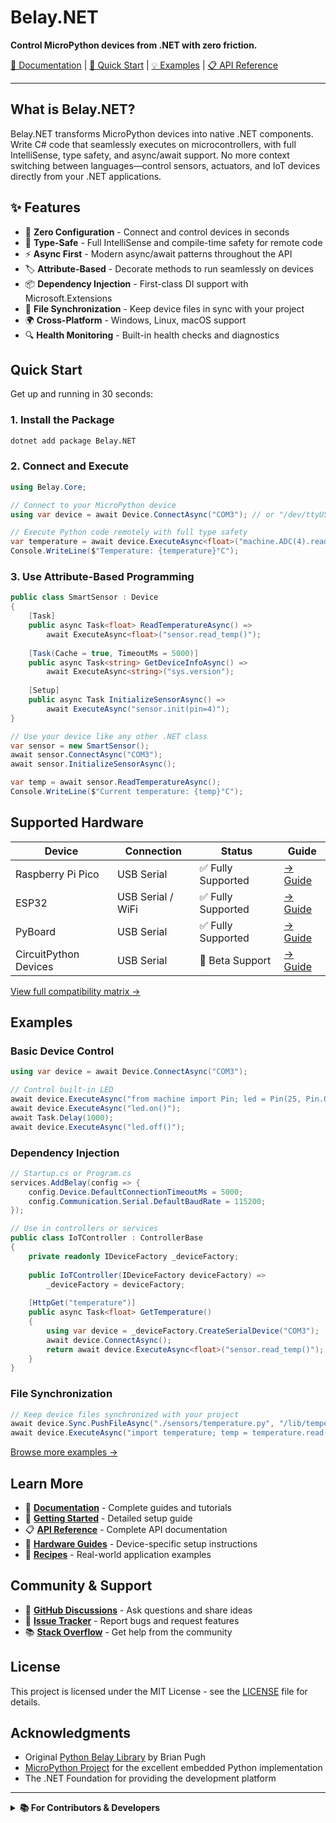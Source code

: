# Belay.NET

**Control MicroPython devices from .NET with zero friction.**

[📖 Documentation](https://belay-dotnet.github.io) | [🚀 Quick Start](#quick-start) | [💡 Examples](#examples) | [📋 API Reference](https://belay-dotnet.github.io/api)

---

## What is Belay.NET?

Belay.NET transforms MicroPython devices into native .NET components. Write C# code that seamlessly executes on microcontrollers, with full IntelliSense, type safety, and async/await support. No more context switching between languages—control sensors, actuators, and IoT devices directly from your .NET applications.

## ✨ Features

- 🚀 **Zero Configuration** - Connect and control devices in seconds
- 🎯 **Type-Safe** - Full IntelliSense and compile-time safety for remote code
- ⚡ **Async First** - Modern async/await patterns throughout the API
- 🏷️ **Attribute-Based** - Decorate methods to run seamlessly on devices
- 📦 **Dependency Injection** - First-class DI support with Microsoft.Extensions
- 🔧 **File Synchronization** - Keep device files in sync with your project
- 🌍 **Cross-Platform** - Windows, Linux, macOS support
- 🔍 **Health Monitoring** - Built-in health checks and diagnostics

## Quick Start

Get up and running in 30 seconds:

### 1. Install the Package
```bash
dotnet add package Belay.NET
```

### 2. Connect and Execute
```csharp
using Belay.Core;

// Connect to your MicroPython device
using var device = await Device.ConnectAsync("COM3"); // or "/dev/ttyUSB0" on Linux

// Execute Python code remotely with full type safety
var temperature = await device.ExecuteAsync<float>("machine.ADC(4).read_u16() * 3.3 / 65536");
Console.WriteLine($"Temperature: {temperature}°C");
```

### 3. Use Attribute-Based Programming
```csharp
public class SmartSensor : Device
{
    [Task]
    public async Task<float> ReadTemperatureAsync() =>
        await ExecuteAsync<float>("sensor.read_temp()");
        
    [Task(Cache = true, TimeoutMs = 5000)]
    public async Task<string> GetDeviceInfoAsync() =>
        await ExecuteAsync<string>("sys.version");
        
    [Setup]
    public async Task InitializeSensorAsync() =>
        await ExecuteAsync("sensor.init(pin=4)");
}

// Use your device like any other .NET class
var sensor = new SmartSensor();
await sensor.ConnectAsync("COM3");
await sensor.InitializeSensorAsync();

var temp = await sensor.ReadTemperatureAsync();
Console.WriteLine($"Current temperature: {temp}°C");
```

## Supported Hardware

| Device | Connection | Status | Guide |
|--------|------------|--------|-------|
| Raspberry Pi Pico | USB Serial | ✅ Fully Supported | [→ Guide](https://belay-dotnet.github.io/hardware/raspberry-pi-pico) |
| ESP32 | USB Serial / WiFi | ✅ Fully Supported | [→ Guide](https://belay-dotnet.github.io/hardware/esp32) |
| PyBoard | USB Serial | ✅ Fully Supported | [→ Guide](https://belay-dotnet.github.io/hardware/pyboard) |
| CircuitPython Devices | USB Serial | 🧪 Beta Support | [→ Guide](https://belay-dotnet.github.io/hardware/circuitpython) |

[View full compatibility matrix →](https://belay-dotnet.github.io/hardware/compatibility)

## Examples

### Basic Device Control
```csharp
using var device = await Device.ConnectAsync("COM3");

// Control built-in LED
await device.ExecuteAsync("from machine import Pin; led = Pin(25, Pin.OUT)");
await device.ExecuteAsync("led.on()");
await Task.Delay(1000);
await device.ExecuteAsync("led.off()");
```

### Dependency Injection
```csharp
// Startup.cs or Program.cs
services.AddBelay(config => {
    config.Device.DefaultConnectionTimeoutMs = 5000;
    config.Communication.Serial.DefaultBaudRate = 115200;
});

// Use in controllers or services
public class IoTController : ControllerBase
{
    private readonly IDeviceFactory _deviceFactory;
    
    public IoTController(IDeviceFactory deviceFactory) =>
        _deviceFactory = deviceFactory;
        
    [HttpGet("temperature")]
    public async Task<float> GetTemperature()
    {
        using var device = _deviceFactory.CreateSerialDevice("COM3");
        await device.ConnectAsync();
        return await device.ExecuteAsync<float>("sensor.read_temp()");
    }
}
```

### File Synchronization
```csharp
// Keep device files synchronized with your project
await device.Sync.PushFileAsync("./sensors/temperature.py", "/lib/temperature.py");
await device.ExecuteAsync("import temperature; temp = temperature.read()");
```

[Browse more examples →](https://belay-dotnet.github.io/examples)

## Learn More

- 📖 **[Documentation](https://belay-dotnet.github.io)** - Complete guides and tutorials
- 🏁 **[Getting Started](https://belay-dotnet.github.io/guide/getting-started)** - Detailed setup guide
- 📋 **[API Reference](https://belay-dotnet.github.io/api)** - Complete API documentation
- 🔧 **[Hardware Guides](https://belay-dotnet.github.io/hardware)** - Device-specific setup instructions
- 🍳 **[Recipes](https://belay-dotnet.github.io/recipes)** - Real-world application examples

## Community & Support

- 💬 **[GitHub Discussions](https://github.com/belay-dotnet/belay/discussions)** - Ask questions and share ideas
- 🐛 **[Issue Tracker](https://github.com/belay-dotnet/belay/issues)** - Report bugs and request features
- 📚 **[Stack Overflow](https://stackoverflow.com/questions/tagged/belay.net)** - Get help from the community

## License

This project is licensed under the MIT License - see the [LICENSE](LICENSE) file for details.

## Acknowledgments

- Original [Python Belay Library](https://github.com/BrianPugh/belay) by Brian Pugh
- [MicroPython Project](https://micropython.org/) for the excellent embedded Python implementation
- The .NET Foundation for providing the development platform

---

<details>
<summary><strong>📚 For Contributors & Developers</strong></summary>

## Project Status

**Current Version**: v0.2.0  
**Development Stage**: Architectural Improvements  
**Next Milestone**: Method Deployment Caching Infrastructure

### ✅ Completed Features
- Raw REPL Protocol implementation
- Device communication layer (Serial, Subprocess)
- Attribute-based programming model ([Task], [Setup], [Teardown], [Thread])
- Session management system
- Comprehensive exception handling
- Dependency injection infrastructure
- Health checks and monitoring
- Configuration management

### 🔄 In Progress
- Method deployment caching
- Cross-component integration layer
- Performance monitoring infrastructure

### 📋 Planned Features
- WebREPL support for wireless connections
- File synchronization system
- Package management (NuGet-style for MicroPython)
- Advanced logging and telemetry
- Visual Studio Code extension

## Development Setup

### Prerequisites
- .NET 8.0 SDK or later
- Git with submodules support
- MicroPython device or unix port for testing

### Quick Setup
```bash
# Clone with submodules
git clone --recurse-submodules https://github.com/belay-dotnet/belay
cd belay

# Build the solution
dotnet build

# Run tests
dotnet test

# Build MicroPython unix port for testing (Linux/macOS)
cd micropython/ports/unix
make submodules
make
```

### Architecture Overview

```
src/
├── Belay.Core/                 # Core device communication and protocols
├── Belay.Attributes/           # Method decoration attributes  
├── Belay.Extensions/           # Dependency injection and configuration
├── Belay.Proxy/               # Dynamic proxy objects (planned)
├── Belay.Sync/                # File synchronization (planned)
├── Belay.PackageManager/      # Package management (planned)
└── Belay.CLI/                 # Command-line tools (planned)
```

### Communication Architecture

#### Raw REPL Protocol
- **Raw Mode**: Basic programmatic code execution (Ctrl-A → code → Ctrl-D)
- **Raw-Paste Mode**: Advanced flow-controlled code transmission for large blocks
- **State Management**: Proper state transitions and error handling
- **Flow Control**: Window-based data transmission prevents buffer overflows

#### Supported Connection Types
1. **Serial/USB**: Primary connection method for development boards
2. **Subprocess**: MicroPython unix port for hardware-independent testing
3. **WebREPL**: Wireless connections (planned for v0.3.0)

### Contributing Guidelines

1. **Plan First**: All features require corresponding planning documents in `./plan/`
2. **Test Coverage**: Maintain >80% code coverage with comprehensive tests
3. **Documentation**: Update documentation and examples with new features
4. **Performance**: Profile communication protocols and optimize critical paths
5. **Cross-Platform**: Ensure compatibility across Windows, Linux, and macOS

### Testing Strategy

#### Test Categories
- **Unit Tests**: Component isolation with comprehensive mocking
- **Integration Tests**: Real device communication validation  
- **Subprocess Tests**: Hardware-independent testing via MicroPython unix port
- **Performance Tests**: Communication overhead and throughput validation

#### Test Hardware
- Raspberry Pi Pico (MicroPython + CircuitPython)
- ESP32 development boards (various models)
- MicroPython unix port (software-based testing)

### Development Workflow

This project uses a structured agent-based development process:

1. **Sprint Planning**: Architecture agent determines next priorities
2. **Implementation**: Feature development with comprehensive testing
3. **Quality Assurance**: Build-test-commit workflow ensures code quality
4. **Code Review**: Principal code reviewer validates all changes
5. **Integration**: Cross-component integration testing

For detailed development practices, see [CLAUDE.md](CLAUDE.md).

</details>